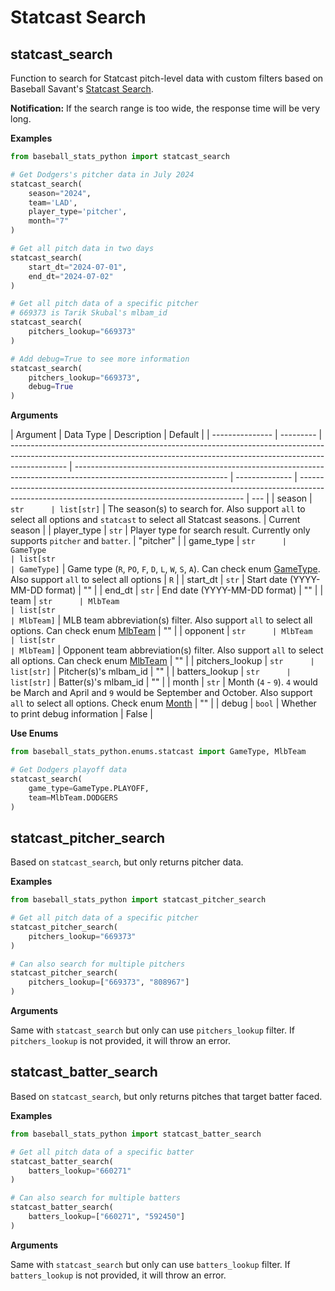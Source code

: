 # Statcast Search

## statcast_search

Function to search for Statcast pitch-level data with custom filters based on Baseball Savant's [Statcast Search](https://baseballsavant.mlb.com/statcast_search).

**Notification:** If the search range is too wide, the response time will be very long.

**Examples**

```python
from baseball_stats_python import statcast_search

# Get Dodgers's pitcher data in July 2024
statcast_search(
    season="2024",
    team='LAD',
    player_type='pitcher',
    month="7"
)

# Get all pitch data in two days
statcast_search(
    start_dt="2024-07-01",
    end_dt="2024-07-02"
)

# Get all pitch data of a specific pitcher
# 669373 is Tarik Skubal's mlbam_id
statcast_search(
    pitchers_lookup="669373"
)

# Add debug=True to see more information
statcast_search(
    pitchers_lookup="669373",
    debug=True
)
```

**Arguments**

| Argument        | Data Type | Description                                                                                                                                                                | Default                                                                                                              |
| --------------- | --------- | -------------------------------------------------------------------------------------------------------------------------------------------------------------------------- | -------------------------------------------------------------------------------------------------------------------- | -------------- | ---------------------------------------------------------------------------------------------------------------------------------------------- | --- |
| season          | `str      | list[str]`                                                                                                                                                                 | The season(s) to search for. Also support `all` to select all options and `statcast` to select all Statcast seasons. | Current season |
| player_type     | `str`     | Player type for search result. Currently only supports `pitcher` and `batter`.                                                                                             | "pitcher"                                                                                                            |
| game_type       | `str      | GameType                                                                                                                                                                   | list[str                                                                                                             | GameType]`     | Game type (`R`, `PO`, `F`, `D`, `L`, `W`, `S`, `A`). Can check enum [GameType](../enums/statcast.py). Also support `all` to select all options | `R` |
| start_dt        | `str`     | Start date (YYYY-MM-DD format)                                                                                                                                             | ""                                                                                                                   |
| end_dt          | `str`     | End date (YYYY-MM-DD format)                                                                                                                                               | ""                                                                                                                   |
| team            | `str      | MlbTeam                                                                                                                                                                    | list[str                                                                                                             | MlbTeam]`      | MLB team abbreviation(s) filter. Also support `all` to select all options. Can check enum [MlbTeam](../enums/statcast.py)                      | ""  |
| opponent        | `str      | MlbTeam                                                                                                                                                                    | list[str                                                                                                             | MlbTeam]`      | Opponent team abbreviation(s) filter. Also support `all` to select all options. Can check enum [MlbTeam](../enums/statcast.py)                 | ""  |
| pitchers_lookup | `str      | list[str]`                                                                                                                                                                 | Pitcher(s)'s mlbam_id                                                                                                | ""             |
| batters_lookup  | `str      | list[str]`                                                                                                                                                                 | Batter(s)'s mlbam_id                                                                                                 | ""             |
| month           | `str`     | Month (`4` - `9`). `4` would be March and April and `9` would be September and October. Also support `all` to select all options. Check enum [Month](../enums/statcast.py) | ""                                                                                                                   |
| debug           | `bool`    | Whether to print debug information                                                                                                                                         | False                                                                                                                |

**Use Enums**

```python
from baseball_stats_python.enums.statcast import GameType, MlbTeam

# Get Dodgers playoff data
statcast_search(
    game_type=GameType.PLAYOFF,
    team=MlbTeam.DODGERS
)
```

## statcast_pitcher_search

Based on `statcast_search`, but only returns pitcher data.

**Examples**

```python
from baseball_stats_python import statcast_pitcher_search

# Get all pitch data of a specific pitcher
statcast_pitcher_search(
    pitchers_lookup="669373"
)

# Can also search for multiple pitchers
statcast_pitcher_search(
    pitchers_lookup=["669373", "808967"]
)
```

**Arguments**

Same with `statcast_search` but only can use `pitchers_lookup` filter. If `pitchers_lookup` is not provided, it will throw an error.

## statcast_batter_search

Based on `statcast_search`, but only returns pitches that target batter faced.

**Examples**

```python
from baseball_stats_python import statcast_batter_search

# Get all pitch data of a specific batter
statcast_batter_search(
    batters_lookup="660271"
)

# Can also search for multiple batters
statcast_batter_search(
    batters_lookup=["660271", "592450"]
)
```

**Arguments**

Same with `statcast_search` but only can use `batters_lookup` filter. If `batters_lookup` is not provided, it will throw an error.
